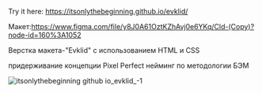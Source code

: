 Try it here: https://itsonlythebeginning.github.io/evklid/

Макет:https://www.figma.com/file/y8J0A61OztKZhAvj0e6YKq/Cld-(Copy)?node-id=160%3A1052

Верстка макета-"Evklid" с использованием HTML и CSS

придерживание концепции Pixel Perfect нейминг по методологии БЭМ


![itsonlythebeginning github io_evklid_-_1_](https://user-images.githubusercontent.com/107440223/200126770-874e0f01-c0d4-43c6-a421-107fe5cbfb35.jpeg)
